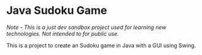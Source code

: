 # Java Sudoku Game
_Note - This is a just dev sandbox project used for learning new technologies. 
        Not intended to for public use._

This is a project to create an Sudoku game in Java with a GUI using Swing. 
